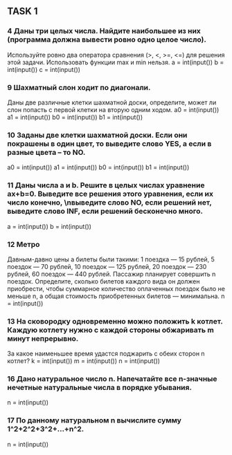 ## TASK 1

### 4 Даны три целых числа. Найдите наибольшее из них (программа должна вывести ровно одно целое число).
Используйте ровно два оператора сравнения (>, <, >=, <=) для решения этой задачи. Использовать функции max и min нельзя.
a = int(input())
b = int(input())
c = int(input())

### 9 Шахматный слон ходит по диагонали. 
Даны две различные клетки шахматной доски, определите, может ли слон попасть с первой клетки на вторую одним ходом.
a0 = int(input())
a1 = int(input())
b0 = int(input())
b1 = int(input())

### 10 Заданы две клетки шахматной доски. Если они покрашены в один цвет, то выведите слово YES, а если в разные цвета – то NO.
a0 = int(input())
a1 = int(input())
b0 = int(input())
b1 = int(input())

### 11 Даны числа a и b. Решите в целых числах уравнение ax+b=0. Выведите все решения этого уравнения, если их число конечно, \nвыведите слово NO, если решений нет, выведите слово INF, если решений бесконечно много.
a = int(input())
b = int(input())

### 12 Метро
Давным-давно цены а билеты были такими:
1 поездка — 15 рублей,
5 поездок — 70 рублей,
10 поездок — 125 рублей,
20 поездок — 230 рублей,
60 поездок — 440 рублей.
Пассажир планирует совершить n поездок. Определите, сколько билетов каждого вида он должен приобрести, 
чтобы суммарное количество оплаченных поездок было не меньше n, а общая стоимость приобретенных билетов — минимальна.
n = int(input())

### 13 На сковородку одновременно можно положить k котлет. Каждую котлету нужно с каждой стороны обжаривать m минут непрерывно. 
За какое наименьшее время удастся поджарить с обеих сторон n котлет?
k = int(input())
m = int(input())
n = int(input())

### 16 Дано натуральное число n. Напечатайте все n-значные нечетные натуральные числа в порядке убывания.
n = int(input())

### 17 По данному натуральном n вычислите сумму 1^2+2^2+3^2+...+n^2.
n = int(input())
